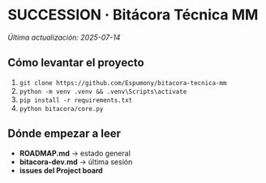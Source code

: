 # SUCCESSION · Bitácora Técnica MM
_Última actualización: 2025-07-14_

## Cómo levantar el proyecto
1. `git clone https://github.com/Espumony/bitacora-tecnica-mm`
2. `python -m venv .venv && .venv\Scripts\activate`
3. `pip install -r requirements.txt`
4. `python bitacora/core.py`

## Dónde empezar a leer
- **ROADMAP.md** → estado general
- **bitacora-dev.md** → última sesión
- **issues del Project board**